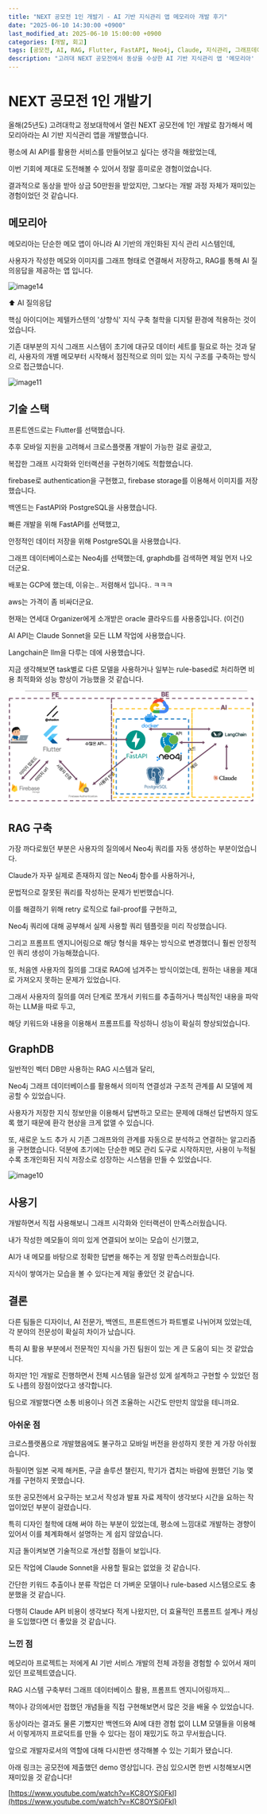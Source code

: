 ```yaml
---
title: "NEXT 공모전 1인 개발기 - AI 기반 지식관리 앱 메모리아 개발 후기"
date: "2025-06-10 14:30:00 +0900"
last_modified_at: 2025-06-10 15:00:00 +0900
categories: [개발, 회고]
tags: [공모전, AI, RAG, Flutter, FastAPI, Neo4j, Claude, 지식관리, 그래프데이터베이스, 1인개발, 메모리아, 제텔카스텐, 프롬프트엔지니어링]
description: "고려대 NEXT 공모전에서 동상을 수상한 AI 기반 지식관리 앱 '메모리아' 1인 개발 후기. Flutter, FastAPI, Neo4j를 활용한 RAG 시스템 구축 과정과 개발 도전기를 상세히 공유합니다."
---
```


# NEXT 공모전 1인 개발기

올해(25년도) 고려대학교 정보대학에서 열린 NEXT 공모전에 1인 개발로 참가해서 메모리아라는 AI 기반 지식관리 앱을 개발했습니다. 

평소에 AI API를 활용한 서비스를 만들어보고 싶다는 생각을 해왔었는데, 

이번 기회에 제대로 도전해볼 수 있어서 정말 흥미로운 경험이었습니다.

결과적으로 동상을 받아 상금 50만원을 받았지만, 그보다는 개발 과정 자체가 재미있는 경험이었던 것 같습니다.



## 메모리아

메모리아는 단순한 메모 앱이 아니라 AI 기반의 개인화된 지식 관리 시스템인데,

사용자가 작성한 메모와 이미지를 그래프 형태로 연결해서 저장하고, RAG를 통해 AI 질의응답을 제공하는 앱 입니다.



![image14](../assets/img/2025-05-31-next-contest-memoria-development-review/image14.gif)

⬆️ AI 질의응답



핵심 아이디어는 제텔카스텐의 '상향식' 지식 구축 철학을 디지털 환경에 적용하는 것이었습니다.

기존 대부분의 지식 그래프 시스템이 초기에 대규모 데이터 세트를 필요로 하는 것과 달리, 사용자의 개별 메모부터 시작해서 점진적으로 의미 있는 지식 구조를 구축하는 방식으로 접근했습니다.

![image11](../assets/img/2025-05-31-next-contest-memoria-development-review/image11.gif)







## 기술 스택

프론트엔드로는 Flutter를 선택했습니다.

추후 모바일 지원을 고려해서 크로스플랫폼 개발이 가능한 걸로 골랐고,

복잡한 그래프 시각화와 인터랙션을 구현하기에도 적합했습니다.

firebase로 authentication을 구현했고, firebase storage를 이용해서 이미지를 저장했습니다.



백엔드는 FastAPI와 PostgreSQL을 사용했습니다.

빠른 개발을 위해 FastAPI를 선택했고,

안정적인 데이터 저장을 위해 PostgreSQL을 사용했습니다.

그래프 데이터베이스로는 Neo4j를 선택했는데, graphdb를 검색하면 제일 먼저 나오더군요.

배포는 GCP에 했는데, 이유는.. 저렴해서 입니다.. ㅋㅋㅋ

aws는 가격이 좀 비싸더군요.

현재는 연세대 Organizer에게 소개받은 oracle 클라우드를 사용중입니다. (이건()



AI API는 Claude Sonnet을 모든 LLM 작업에 사용했습니다.

Langchain은 llm을 다루는 데에 사용했습니다.

지금 생각해보면 task별로 다른 모델을 사용하거나 일부는 rule-based로 처리하면 비용 최적화와 성능 향상이 가능했을 것 같습니다.

![image-20250828221524527](../assets/img/2025-05-31-next-contest-memoria-development-review/image-20250828221524527.png)



## RAG 구축

가장 까다로웠던 부분은 사용자의 질의에서 Neo4j 쿼리를 자동 생성하는 부분이었습니다.

Claude가 자꾸 실제로 존재하지 않는 Neo4j 함수를 사용하거나,

문법적으로 잘못된 쿼리를 작성하는 문제가 빈번했습니다.



이를 해결하기 위해 retry 로직으로 fail-proof를 구현하고,

Neo4j 쿼리에 대해 공부해서 실제 사용할 쿼리 템플릿을 미리 작성했습니다.

그리고 프롬프트 엔지니어링으로 해당 형식을 채우는 방식으로 변경했더니 훨씬 안정적인 쿼리 생성이 가능해졌습니다.



또, 처음엔 사용자의 질의를 그대로 RAG에 넘겨주는 방식이었는데, 원하는 내용을 제대로 가져오지 못하는 문제가 있었습니다.

그래서 사용자의 질의를 여러 단계로 쪼개서 키워드를 추출하거나 핵심적인 내용을 파악하는 LLM을 따로 두고,

해당 키워드와 내용을 이용해서 프롬프트를 작성하니 성능이 확실히 향상되었습니다.



## GraphDB

일반적인 벡터 DB만 사용하는 RAG 시스템과 달리,

Neo4j 그래프 데이터베이스를 활용해서 의미적 연결성과 구조적 관계를 AI 모델에 제공할 수 있었습니다.

사용자가 저장한 지식 정보만을 이용해서 답변하고 모르는 문제에 대해선 답변하지 않도록 했기 때문에 환각 현상을 크게 없앨 수 있습니다.

또, 새로운 노드 추가 시 기존 그래프와의 관계를 자동으로 분석하고 연결하는 알고리즘을 구현했습니다. 덕분에 초기에는 단순한 메모 관리 도구로 시작하지만, 사용이 누적될수록 초개인화된 지식 저장소로 성장하는 시스템을 만들 수 있었습니다.

![image10](../assets/img/2025-05-31-next-contest-memoria-development-review/image10.gif)



## 사용기

개발하면서 직접 사용해보니 그래프 시각화와 인터랙션이 만족스러웠습니다.

내가 작성한 메모들이 의미 있게 연결되어 보이는 모습이 신기했고,

AI가 내 메모를 바탕으로 정확한 답변을 해주는 게 정말 만족스러웠습니다.

지식이 쌓여가는 모습을 볼 수 있다는게 제일 좋았던 것 같습니다.



## 결론

다른 팀들은 디자이너, AI 전문가, 백엔드, 프론트엔드가 파트별로 나뉘어져 있었는데, 각 분야의 전문성이 확실히 차이가 났습니다.

특히 AI 활용 부분에서 전문적인 지식을 가진 팀원이 있는 게 큰 도움이 되는 것 같았습니다.

하지만 1인 개발로 진행하면서 전체 시스템을 일관성 있게 설계하고 구현할 수 있었던 점도 나름의 장점이었다고 생각합니다.

팀으로 개발했다면 소통 비용이나 의견 조율하는 시간도 만만치 않았을 테니까요.



### 아쉬운 점

크로스플랫폼으로 개발했음에도 불구하고 모바일 버전을 완성하지 못한 게 가장 아쉬웠습니다.

하필이면 일본 국제 해커톤, 구글 솔루션 챌린지, 학기가 겹치는 바람에 원했던 기능 몇 개를 구현하지 못했습니다. 

또한 공모전에서 요구하는 보고서 작성과 발표 자료 제작이 생각보다 시간을 요하는 작업이었던 부분이 걸렸습니다.

특히 디자인 철학에 대해 써야 하는 부분이 있었는데, 평소에 느낌대로 개발하는 경향이 있어서 이를 체계화해서 설명하는 게 쉽지 않았습니다.



지금 돌이켜보면 기술적으로 개선할 점들이 보입니다.

모든 작업에 Claude Sonnet을 사용할 필요는 없었을 것 같습니다.

간단한 키워드 추출이나 분류 작업은 더 가벼운 모델이나 rule-based 시스템으로도 충분했을 것 같습니다.

다행히 Claude API 비용이 생각보다 적게 나왔지만, 더 효율적인 프롬프트 설계나 캐싱을 도입했다면 더 좋았을 것 같습니다.



### 느낀 점

메모리아 프로젝트는 저에게 AI 기반 서비스 개발의 전체 과정을 경험할 수 있어서 재미있던 프로젝트였습니다.

RAG 시스템 구축부터 그래프 데이터베이스 활용, 프롬프트 엔지니어링까지...

책이나 강의에서만 접했던 개념들을 직접 구현해보면서 많은 것을 배울 수 있었습니다.



동상이라는 결과도 물론 기뻤지만 백엔드와 AI에 대한 경험 없이 LLM 모델들을 이용해서 이렇게까지 프로덕트를 만들 수 있다는 점이 재밌기도 하고 무서웠습니다.

앞으로 개발자로서의 역할에 대해 다시한번 생각해볼 수 있는 기회가 됐습니다.





아래 링크는 공모전에 제출했던 demo 영상입니다. 관심 있으시면 한번 시청해보시면 재미있을 것 같습니다!

[https://www.youtube.com/watch?v=KC8OYSi0FkI](https://www.youtube.com/watch?v=KC8OYSi0FkI)